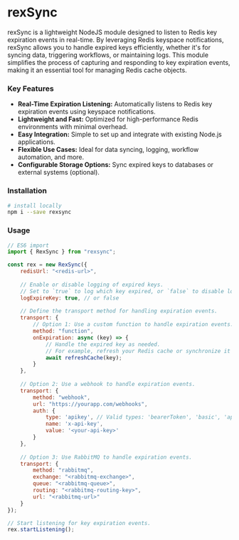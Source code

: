 # rexSync

rexSync is a lightweight NodeJS module designed to listen to Redis key expiration events in real-time. By leveraging Redis keyspace notifications, rexSync allows you to handle expired keys efficiently, whether it's for syncing data, triggering workflows, or maintaining logs. This module simplifies the process of capturing and responding to key expiration events, making it an essential tool for managing Redis cache objects.

### Key Features

* <b>Real-Time Expiration Listening:</b> Automatically listens to Redis key expiration events using keyspace notifications.
* <b>Lightweight and Fast:</b> Optimized for high-performance Redis environments with minimal overhead.
* <b>Easy Integration:</b> Simple to set up and integrate with existing Node.js applications.
* <b>Flexible Use Cases:</b> Ideal for data syncing, logging, workflow automation, and more.
* <b>Configurable Storage Options:</b> Sync expired keys to databases or external systems (optional).

### Installation
```bash
# install locally
npm i --save rexsync
```

### Usage
```javascript
// ES6 import
import { RexSync } from "rexsync";

const rex = new RexSync({
    redisUrl: "<redis-url>",
    
    // Enable or disable logging of expired keys.
    // Set to `true` to log which key expired, or `false` to disable logging.
    logExpireKey: true, // or false
    
    // Define the transport method for handling expiration events.
    transport: {
        // Option 1: Use a custom function to handle expiration events.
        method: "function",
        onExpiration: async (key) => {
            // Handle the expired key as needed.
            // For example, refresh your Redis cache or synchronize it with your database:
            await refreshCache(key);
        }
    },
    
    // Option 2: Use a webhook to handle expiration events.
    transport: {
        method: "webhook",
        url: "https://yourapp.com/webhooks",
        auth: {
            type: 'apikey', // Valid types: 'bearerToken', 'basic', 'apikey', or 'no-auth'.
            name: 'x-api-key',
            value: '<your-api-key>'
        }
    },
    
    // Option 3: Use RabbitMQ to handle expiration events.
    transport: {
        method: "rabbitmq",
        exchange: "<rabbitmq-exchange>",
        queue: "<rabbitmq-queue>",
        routing: "<rabbitmq-routing-key>",
        url: "<rabbitmq-url>"
    }
});

// Start listening for key expiration events.
rex.startListening();

```
